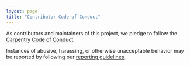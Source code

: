 ```yaml
---
layout: page
title: "Contributor Code of Conduct"
---
```

As contributors and maintainers of this project,
we pledge to follow the [Carpentry Code of Conduct](https://docs.carpentries.org/topic_folders/policies/code-of-conduct.html).

Instances of abusive, harassing, or otherwise unacceptable behavior
may be reported by following our [reporting guidelines](https://docs.carpentries.org/topic_folders/policies/code-of-conduct.html#reporting-guidelines).
